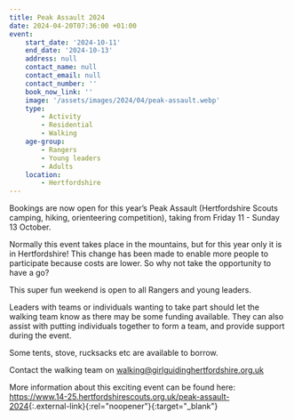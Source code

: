 ```yaml
---
title: Peak Assault 2024
date: 2024-04-20T07:36:00 +01:00
event:
    start_date: '2024-10-11'
    end_date: '2024-10-13'
    address: null
    contact_name: null
    contact_email: null
    contact_number: ''
    book_now_link: ''
    image: '/assets/images/2024/04/peak-assault.webp'
    type:
        - Activity
        - Residential
        - Walking
    age-group:
        - Rangers
        - Young leaders
        - Adults
    location:
        - Hertfordshire
---
```

Bookings are now open for this year’s Peak Assault (Hertfordshire Scouts camping, hiking, orienteering competition), taking from Friday 11 - Sunday 13 October.

Normally this event takes place in the mountains, but for this year only it is in Hertfordshire! This change has been made to enable more people to participate because costs are lower. So why not take the opportunity to have a go?

This super fun weekend is open to all Rangers and young leaders.

Leaders with teams or individuals wanting to take part should let the walking team know as there may be some funding available. They can also assist with putting individuals together to form a team, and provide support during the event.

Some tents, stove, rucksacks etc are available to borrow.

Contact the walking team on <walking@girlguidinghertfordshire.org.uk>

More information about this exciting event can be found here: <https://www.14-25.hertfordshirescouts.org.uk/peak-assault-2024>{:.external-link}{:rel="noopener"}{:target="_blank"}
